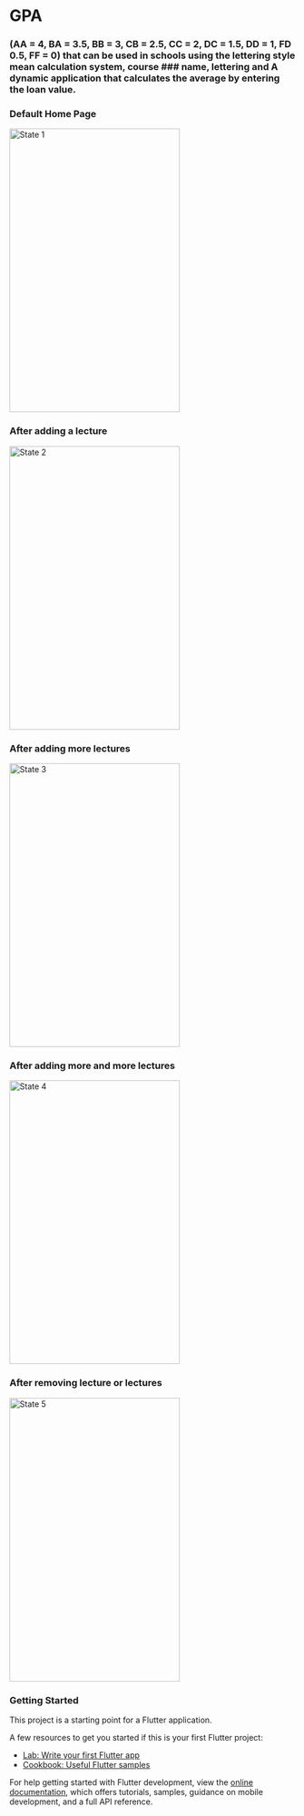 # GPA

### (AA = 4, BA = 3.5, BB = 3, CB = 2.5, CC = 2, DC = 1.5, DD = 1, FD 0.5, FF = 0) that can be used in schools using the lettering style mean calculation system, course ### name, lettering and A dynamic application that calculates the average by entering the loan value.

<h3>Default Home Page</h3>                                                                                                                         
<img src="https://i.hizliresim.com/yt5bt4k.png" alt="State 1" style="height: 500px; width:300px;"/>
<h3>After adding a lecture</h3>
<img src="https://i.hizliresim.com/mfjm1kr.png" alt="State 2" style="height: 500px; width:300px;"/>
<h3>After adding more lectures</h3>
<img src="https://i.hizliresim.com/gduu7rd.png" alt="State 3" style="height: 500px; width:300px;"/>
<h3>After adding more and more lectures</h3>
<img src="https://i.hizliresim.com/28pghme.png" alt="State 4" style="height: 500px; width:300px;"/>
<h3>After removing lecture or lectures</h3>
<img src="https://i.hizliresim.com/3q0ztye.png" alt="State 5" style="height: 500px; width:300px;"/>

<h3>Getting Started</h3>

This project is a starting point for a Flutter application.

A few resources to get you started if this is your first Flutter project:

- [Lab: Write your first Flutter app](https://docs.flutter.dev/get-started/codelab)
- [Cookbook: Useful Flutter samples](https://docs.flutter.dev/cookbook)

For help getting started with Flutter development, view the
[online documentation](https://docs.flutter.dev/), which offers tutorials,
samples, guidance on mobile development, and a full API reference.
